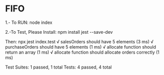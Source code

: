 # FIFO
1.- To RUN:
 node index

2.-To Test, Please Install:
npm install jest --save-dev

Then: npx jest index.test
√ salesOrders should have 5 elements (3 ms)
√ purchaseOrders should have 5 elements (1 ms)
√ allocate function should return an array (1 ms)
√ allocate function should allocate orders correctly (1 ms)

Test Suites: 1 passed, 1 total
Tests:       4 passed, 4 total
